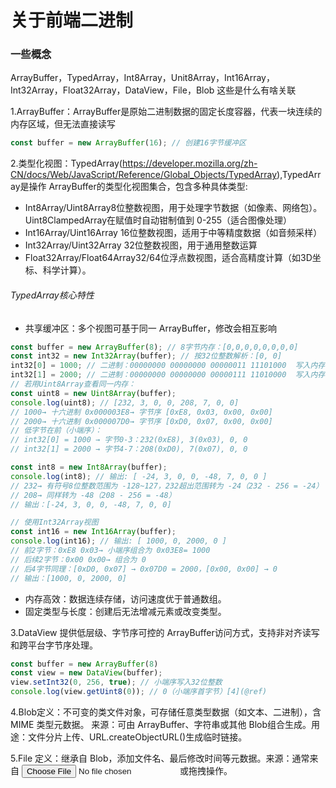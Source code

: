 # 关于前端二进制

### 一些概念
ArrayBuffer，TypedArray，Int8Array，Unit8Array，Int16Array，Int32Array，Float32Array，DataView，File，Blob
这些是什么有啥关联


1.ArrayBuffer：ArrayBuffer是​​原始二进制数据的固定长度容器​​，代表一块连续的内存区域，但无法直接读写
```javascript
const buffer = new ArrayBuffer(16); // 创建16字节缓冲区
```
2.类型化视图：TypedArray(https://developer.mozilla.org/zh-CN/docs/Web/JavaScript/Reference/Global_Objects/TypedArray),TypedArray是操作 ArrayBuffer的​​类型化视图集合​​，包含多种具体类型:

* ​​Int8Array/Uint8Array​​
8位整数视图，用于处理字节数据（如像素、网络包）。
Uint8ClampedArray在赋值时自动钳制值到 0-255（适合图像处理）
* ​Int16Array/Uint16Array
16位整数视图，适用于中等精度数据（如音频采样）
* Int32Array/Uint32Array
32位整数视图，用于通用整数运算
* ​​Float32Array/Float64Array​​
32/64位浮点数视图，适合高精度计算（如3D坐标、科学计算）。

###### TypedArray核心特性
* ​​共享缓冲区​​：多个视图可基于同一 ArrayBuffer，修改会相互影响
```javascript
const buffer = new ArrayBuffer(8); // 8字节内存：[0,0,0,0,0,0,0,0]
const int32 = new Int32Array(buffer); // 按32位整数解析：[0, 0]
int32[0] = 1000; // 二进制：00000000 00000000 00000011 11101000  写入内存 [232, 3, 0, 0]
int32[1] = 2000; // 二进制：00000000 00000000 00000111 11010000  写入内存 [208, 7, 0, 0]
// 若用Uint8Array查看同一内存：
const uint8 = new Uint8Array(buffer);
console.log(uint8); // [232, 3, 0, 0, 208, 7, 0, 0]
// 1000→ 十六进制 0x000003E8→ 字节序 [0xE8, 0x03, 0x00, 0x00]
// 2000→ 十六进制 0x000007D0→ 字节序 [0xD0, 0x07, 0x00, 0x00]
// 低字节在前（小端序）：
// int32[0] = 1000 → 字节0-3：232(0xE8), 3(0x03), 0, 0
// int32[1] = 2000 → 字节4-7：208(0xD0), 7(0x07), 0, 0

const int8 = new Int8Array(buffer);
console.log(int8); // 输出: [ -24, 3, 0, 0, -48, 7, 0, 0 ]
// 232→ 有符号8位整数范围为 -128~127，232超出范围转为 -24（232 - 256 = -24）
// 208→ 同样转为 -48（208 - 256 = -48）
// 输出：[-24, 3, 0, 0, -48, 7, 0, 0]

// 使用Int32Array视图
const int16 = new Int16Array(buffer);
console.log(int16); // 输出: [ 1000, 0, 2000, 0 ]
// 前2字节：0xE8 0x03→ 小端序组合为 0x03E8= 1000
// 后续2字节：0x00 0x00→ 组合为 0
// 后4字节同理：[0xD0, 0x07] → 0x07D0 = 2000，[0x00, 0x00] → 0
// 输出：[1000, 0, 2000, 0]

``` 

* ​​​内存高效​​：数据连续存储，访问速度优于普通数组。
* ​​固定类型与长度​​：创建后无法增减元素或改变类型。

3.DataView
提供​​低层级、字节序可控​​的 ArrayBuffer访问方式，支持非对齐读写和跨平台字节序处理。

```javascript
const buffer = new ArrayBuffer(8)
const view = new DataView(buffer);
view.setInt32(0, 256, true); // 小端序写入32位整数
console.log(view.getUint8(0)); // 0（小端序首字节）[4](@ref)
```

4.Blob​​
​​定义​​：​​不可变的类文件对象​​，可存储任意类型数据（如文本、二进制），含 MIME 类型元数据。
​​来源​​：可由 ArrayBuffer、字符串或其他 Blob组合生成。
​​用途​​：文件分片上传、URL.createObjectURL()生成临时链接。

5.​​File​​
​​定义​​：继承自 Blob，添加文件名、最后修改时间等元数据。
​​来源​​：通常来自 <input type="file">或拖拽操作。

